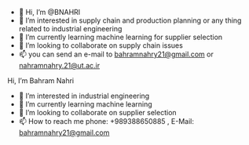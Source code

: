 - 👋 Hi, I’m @BNAHRI
- 👀 I’m interested in supply chain and production planning or any thing related to industrial engineering
- 🌱 I’m currently learning machine learning for supplier selection
- 💞️ I’m looking to collaborate on supply chain issues
- 📫 you can send an e-mail to bahramnahry21@gmail.com or nahramnahry.21@ut.ac.ir

<!---
BNAHRI/BNAHRI is a ✨ special ✨ repository because its `README.md` (this file) appears on your GitHub profile.
You can click the Preview link to take a look at your changes.
--->
 Hi, I’m Bahram Nahri
- 👀 I’m interested in industrial engineering
- 🌱 I’m currently learning machine learning
- 💞️ I’m looking to collaborate on supplier selection
- 📫 How to reach me phone: +989388650885 , E-Mail: bahramnahry21@gmail.com
